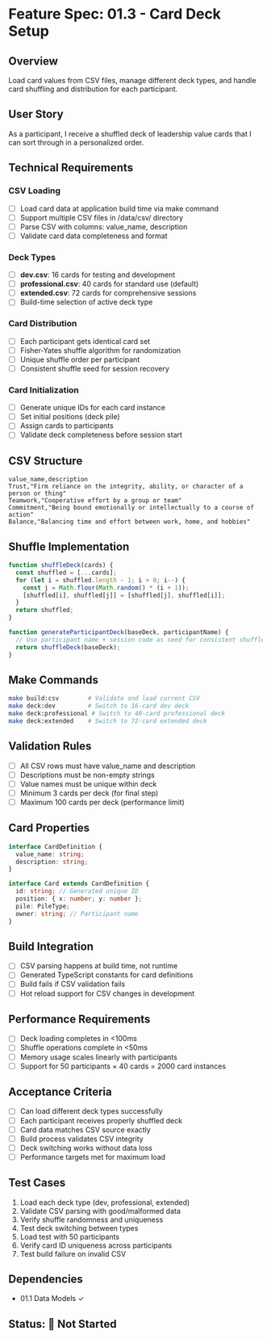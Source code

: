 # Feature Spec: 01.3 - Card Deck Setup

## Overview
Load card values from CSV files, manage different deck types, and handle card shuffling and distribution for each participant.

## User Story
As a participant, I receive a shuffled deck of leadership value cards that I can sort through in a personalized order.

## Technical Requirements

### CSV Loading
- [ ] Load card data at application build time via make command
- [ ] Support multiple CSV files in /data/csv/ directory
- [ ] Parse CSV with columns: value_name, description
- [ ] Validate card data completeness and format

### Deck Types
- [ ] **dev.csv**: 16 cards for testing and development
- [ ] **professional.csv**: 40 cards for standard use (default)
- [ ] **extended.csv**: 72 cards for comprehensive sessions
- [ ] Build-time selection of active deck type

### Card Distribution
- [ ] Each participant gets identical card set
- [ ] Fisher-Yates shuffle algorithm for randomization
- [ ] Unique shuffle order per participant
- [ ] Consistent shuffle seed for session recovery

### Card Initialization
- [ ] Generate unique IDs for each card instance
- [ ] Set initial positions (deck pile)
- [ ] Assign cards to participants
- [ ] Validate deck completeness before session start

## CSV Structure
```csv
value_name,description
Trust,"Firm reliance on the integrity, ability, or character of a person or thing"
Teamwork,"Cooperative effort by a group or team"
Commitment,"Being bound emotionally or intellectually to a course of action"
Balance,"Balancing time and effort between work, home, and hobbies"
```

## Shuffle Implementation
```javascript
function shuffleDeck(cards) {
  const shuffled = [...cards];
  for (let i = shuffled.length - 1; i > 0; i--) {
    const j = Math.floor(Math.random() * (i + 1));
    [shuffled[i], shuffled[j]] = [shuffled[j], shuffled[i]];
  }
  return shuffled;
}

function generateParticipantDeck(baseDeck, participantName) {
  // Use participant name + session code as seed for consistent shuffles
  return shuffleDeck(baseDeck);
}
```

## Make Commands
```bash
make build:csv        # Validate and load current CSV
make deck:dev         # Switch to 16-card dev deck
make deck:professional # Switch to 40-card professional deck  
make deck:extended    # Switch to 72-card extended deck
```

## Validation Rules
- [ ] All CSV rows must have value_name and description
- [ ] Descriptions must be non-empty strings
- [ ] Value names must be unique within deck
- [ ] Minimum 3 cards per deck (for final step)
- [ ] Maximum 100 cards per deck (performance limit)

## Card Properties
```typescript
interface CardDefinition {
  value_name: string;
  description: string;
}

interface Card extends CardDefinition {
  id: string; // Generated unique ID
  position: { x: number; y: number };
  pile: PileType;
  owner: string; // Participant name
}
```

## Build Integration
- [ ] CSV parsing happens at build time, not runtime
- [ ] Generated TypeScript constants for card definitions
- [ ] Build fails if CSV validation fails
- [ ] Hot reload support for CSV changes in development

## Performance Requirements
- [ ] Deck loading completes in <100ms
- [ ] Shuffle operations complete in <50ms
- [ ] Memory usage scales linearly with participants
- [ ] Support for 50 participants × 40 cards = 2000 card instances

## Acceptance Criteria
- [ ] Can load different deck types successfully
- [ ] Each participant receives properly shuffled deck
- [ ] Card data matches CSV source exactly
- [ ] Build process validates CSV integrity
- [ ] Deck switching works without data loss
- [ ] Performance targets met for maximum load

## Test Cases
1. Load each deck type (dev, professional, extended)
2. Validate CSV parsing with good/malformed data
3. Verify shuffle randomness and uniqueness
4. Test deck switching between types
5. Load test with 50 participants
6. Verify card ID uniqueness across participants
7. Test build failure on invalid CSV

## Dependencies
- 01.1 Data Models ✓

## Status: 🔴 Not Started